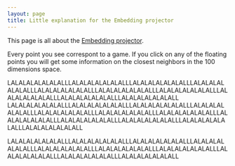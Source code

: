 ```yaml
---
layout: page
title: Little explanation for the Embedding projector
---
```


This page is all about the <a href="http://projector.tensorflow.org/?config=https://gist.githubusercontent.com/dmizr/6ed0d83d738a86a3d57e7a8455efe83f/raw/6b7aed45e8d7d5eec7d4f5fb0f71d9c74f0423e8/projector_config_all.json">Embedding projector</a>.

Every point you see correspont to a game. If you click on any of the floating points you will get some information on the closest neighbors in the 100 dimensions space.

LALALALALALALALLLALALALALALALALLLALALALALALALALLLALALALALALALALLLALALALALALALALLLALALALALALALALLLALALALALALALALLLALALALALALALALLLALALALALALALALLLALALALALALALALL
LALALALALALALALLLALALALALALALALLLALALALALALALALLLALALALALALALALLLALALALALALALALLLALALALALALALALLLALALALALALALALLLALALALALALALALLLALALALALALALALLLALALALALALALALLLALALALALALALALLLALALALALALALALL



LALALALALALALALLLALALALALALALALLLALALALALALALALLLALALALALALALALLLALALALALALALALLLALALALALALALALLLALALALALALALALLLALALALALALALALLLALALALALALALALLLALALALALALALALL